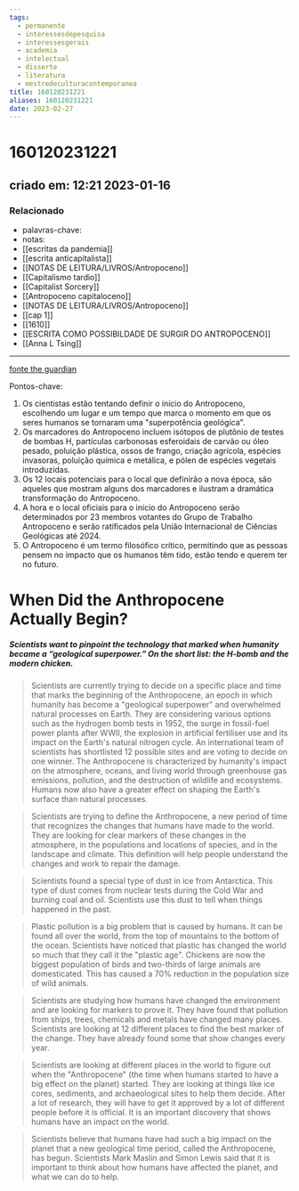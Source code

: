 ```yaml
---
tags:
  - permanente
  - interessesdepesquisa
  - interessesgerais
  - academia
  - intelectual
  - disserte
  - literatura
  - mestredeculturacontemporanea
title: 160120231221
aliases: 160120231221
date: 2023-02-27
---
```


# 160120231221

## criado em: 12:21 2023-01-16

### Relacionado

- palavras-chave: 
- notas:
- [[escritas da pandemia]]
- [[escrita anticapitalista]]
- [[NOTAS DE LEITURA/LIVROS/Antropoceno]]
- [[Capitalismo tardio]]
- [[Capitalist Sorcery]]
- [[Antropoceno capitaloceno]]
- [[NOTAS DE LEITURA/LIVROS/Antropoceno]]
- [[cap 1]]
- [[1610]]
- [[ESCRITA COMO POSSIBILDADE DE SURGIR DO ANTROPOCENO]]
- [[Anna L Tsing]]

---

[fonte the guardian](https://www.theguardian.com/environment/2023/jan/06/h-bombs-chicken-bones-scientists-race-to-define-start-of-the-anthropocene)

Pontos-chave:

1. Os cientistas estão tentando definir o início do Antropoceno, escolhendo um lugar e um tempo que marca o momento em que os seres humanos se tornaram uma "superpotência geológica".
2. Os marcadores do Antropoceno incluem isótopos de plutônio de testes de bombas H, partículas carbonosas esferoidais de carvão ou óleo pesado, poluição plástica, ossos de frango, criação agrícola, espécies invasoras, poluição química e metálica, e pólen de espécies vegetais introduzidas.
3. Os 12 locais potenciais para o local que definirão a nova época, são aqueles que mostram alguns dos marcadores e ilustram a dramática transformação do Antropoceno.
4. A hora e o local oficiais para o início do Antropoceno serão determinados por 23 membros votantes do Grupo de Trabalho Antropoceno e serão ratificados pela União Internacional de Ciências Geológicas até 2024.
5. O Antropoceno é um termo filosófico crítico, permitindo que as pessoas pensem no impacto que os humanos têm tido, estão tendo e querem ter no futuro.

# When Did the Anthropocene Actually Begin?

##### Scientists want to pinpoint the technology that marked when humanity became a “geological superpower.” On the short list: the H-bomb and the modern chicken.

>Scientists are currently trying to decide on a specific place and time that marks the beginning of the Anthropocene, an epoch in which humanity has become a "geological superpower" and overwhelmed natural processes on Earth. They are considering various options such as the hydrogen bomb tests in 1952, the surge in fossil-fuel power plants after WWII, the explosion in artificial fertiliser use and its impact on the Earth's natural nitrogen cycle. An international team of scientists has shortlisted 12 possible sites and are voting to decide on one winner. The Anthropocene is characterized by humanity's impact on the atmosphere, oceans, and living world through greenhouse gas emissions, pollution, and the destruction of wildlife and ecosystems. Humans now also have a greater effect on shaping the Earth's surface than natural processes.

>Scientists are trying to define the Anthropocene, a new period of time that recognizes the changes that humans have made to the world. They are looking for clear markers of these changes in the atmosphere, in the populations and locations of species, and in the landscape and climate. This definition will help people understand the changes and work to repair the damage.

>Scientists found a special type of dust in ice from Antarctica. This type of dust comes from nuclear tests during the Cold War and burning coal and oil. Scientists use this dust to tell when things happened in the past.

>Plastic pollution is a big problem that is caused by humans. It can be found all over the world, from the top of mountains to the bottom of the ocean. Scientists have noticed that plastic has changed the world so much that they call it the "plastic age". Chickens are now the biggest population of birds and two-thirds of large animals are domesticated. This has caused a 70% reduction in the population size of wild animals.

>Scientists are studying how humans have changed the environment and are looking for markers to prove it. They have found that pollution from ships, trees, chemicals and metals have changed many places. Scientists are looking at 12 different places to find the best marker of the change. They have already found some that show changes every year.

>Scientists are looking at different places in the world to figure out when the "Anthropocene" (the time when humans started to have a big effect on the planet) started. They are looking at things like ice cores, sediments, and archaeological sites to help them decide. After a lot of research, they will have to get it approved by a lot of different people before it is official. It is an important discovery that shows humans have an impact on the world.

>Scientists believe that humans have had such a big impact on the planet that a new geological time period, called the Anthropocene, has begun. Scientists Mark Maslin and Simon Lewis said that it is important to think about how humans have affected the planet, and what we can do to help.
